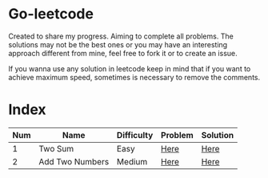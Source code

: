 # Go-leetcode

Created to share my progress. Aiming to complete all problems. The solutions may not be the best ones or you may have an interesting approach different from mine, feel free to fork it or to create an issue.

If you wanna use any solution in leetcode keep in mind that if you want to achieve maximum speed, sometimes is necessary to remove the comments.

# Index

| Num | Name    | Difficulty | Problem | Solution                                                                                 |
| --- | ------- | ---------- | ---------- | ---------------------------------------------------------------------------------------- |
| 1   | Two Sum | Easy      | [Here](https://leetcode.com/problems/two-sum/)      | [Here](https://github.com/FumingPower3925/go-leetcode/tree/main/problems/1.%20Two%20Sum) |
| 2   | Add Two Numbers | Medium | [Here](https://leetcode.com/problems/add-two-numbers/) | [Here](https://github.com/FumingPower3925/go-leetcode/tree/main/problems/2.%20Add%20Two%20Numbers)

